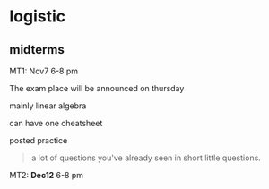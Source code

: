 # logistic
## midterms
MT1: Nov7 6-8 pm

The exam place will be announced on thursday

mainly linear algebra

can have one cheatsheet

posted practice

>a lot of questions you've already seen in short little questions.


MT2: **Dec12** 6-8 pm